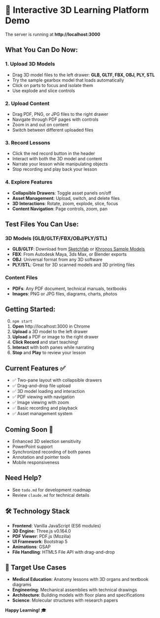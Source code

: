 # 🎉 Interactive 3D Learning Platform Demo

The server is running at **http://localhost:3000**

## What You Can Do Now:

### 1. **Upload 3D Models** 
- Drag 3D model files to the left drawer: **GLB, GLTF, FBX, OBJ, PLY, STL**
- Try the sample gearbox model that loads automatically
- Click on parts to focus and isolate them
- Use explode and slice controls

### 2. **Upload Content**
- Drag PDF, PNG, or JPG files to the right drawer
- Navigate through PDF pages with controls
- Zoom in and out on content
- Switch between different uploaded files

### 3. **Record Lessons**
- Click the red record button in the header
- Interact with both the 3D model and content
- Narrate your lesson while manipulating objects
- Stop recording and play back your lesson

### 4. **Explore Features**
- **Collapsible Drawers**: Toggle asset panels on/off
- **Asset Management**: Upload, switch, and delete files
- **3D Interactions**: Rotate, zoom, explode, slice, focus
- **Content Navigation**: Page controls, zoom, pan

## Test Files You Can Use:

### 3D Models (GLB/GLTF/FBX/OBJ/PLY/STL)
- **GLB/GLTF**: Download from [Sketchfab](https://sketchfab.com/3d-models?features=downloadable&sort_by=-likeCount) or [Khronos Sample Models](https://github.com/KhronosGroup/glTF-Sample-Models)
- **FBX**: From Autodesk Maya, 3ds Max, or Blender exports
- **OBJ**: Universal format from any 3D software
- **PLY/STL**: Great for 3D scanned models and 3D printing files

### Content Files
- **PDFs**: Any PDF document, technical manuals, textbooks
- **Images**: PNG or JPG files, diagrams, charts, photos

## Getting Started:

0. ``` npm start ```
1. **Open** http://localhost:3000 in Chrome
2. **Upload** a 3D model to the left drawer
3. **Upload** a PDF or image to the right drawer
4. **Click Record** and start teaching!
5. **Interact** with both panes while narrating
6. **Stop** and **Play** to review your lesson

## Current Features ✅

- ✅ Two-pane layout with collapsible drawers
- ✅ Drag-and-drop file upload
- ✅ 3D model loading and interaction
- ✅ PDF viewing with navigation
- ✅ Image viewing with zoom
- ✅ Basic recording and playback
- ✅ Asset management system

## Coming Soon 🚀

- Enhanced 3D selection sensitivity
- PowerPoint support
- Synchronized recording of both panes
- Annotation and pointer tools
- Mobile responsiveness

## Need Help?
- See `todo.md` for development roadmap
- Review `claude.md` for technical details

## 🛠️ Technology Stack

- **Frontend**: Vanilla JavaScript (ES6 modules)
- **3D Engine**: Three.js v0.164.0
- **PDF Viewer**: PDF.js (Mozilla)
- **UI Framework**: Bootstrap 5
- **Animations**: GSAP
- **File Handling**: HTML5 File API with drag-and-drop

## 🎯 Target Use Cases

- **Medical Education**: Anatomy lessons with 3D organs and textbook diagrams
- **Engineering**: Mechanical assemblies with technical drawings
- **Architecture**: Building models with floor plans and specifications
- **Science**: Molecular structures with research papers

**Happy Learning!** 🎓 
